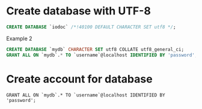 # Create database with UTF-8
```sql
CREATE DATABASE `iodoc` /*!40100 DEFAULT CHARACTER SET utf8 */;
```

Example 2
```sql
CREATE DATABASE `mydb` CHARACTER SET utf8 COLLATE utf8_general_ci;
GRANT ALL ON `mydb`.* TO `username`@localhost IDENTIFIED BY 'password';
```

# Create account for database
```
GRANT ALL ON `mydb`.* TO `username`@localhost IDENTIFIED BY 'password';
```

